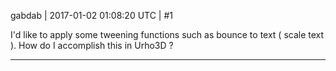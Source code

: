 gabdab | 2017-01-02 01:08:20 UTC | #1

I'd like to apply some tweening functions such as bounce to text ( scale text ).
How do I accomplish this in Urho3D ?

-------------------------

